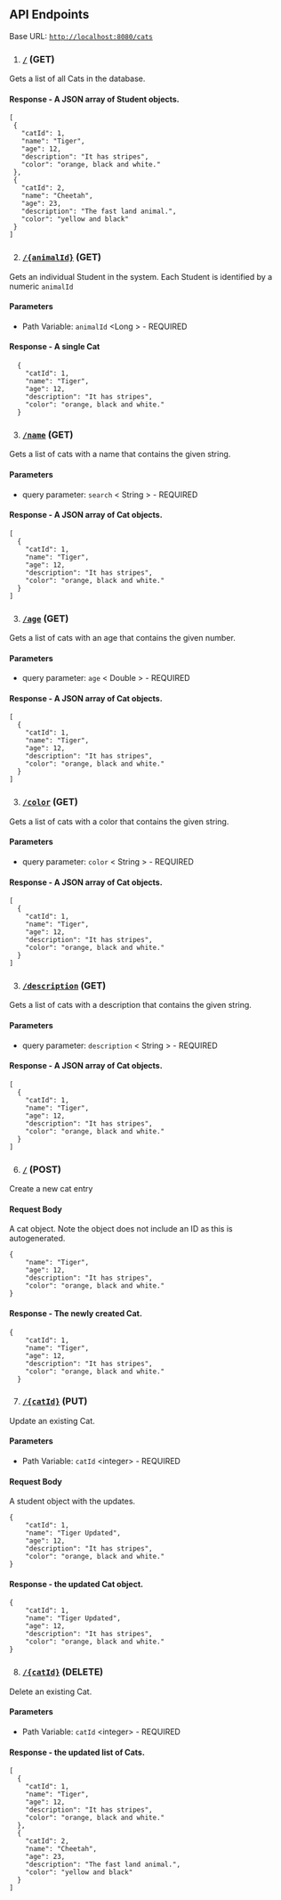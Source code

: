## API Endpoints
Base URL: [`http://localhost:8080/cats`](http://localhost:8080/students)


1. ### [`/`](http://localhost:8080/cats) (GET)
Gets a list of all Cats in the database.

#### Response - A JSON array of Student objects.

 ```
[
  {
    "catId": 1,
    "name": "Tiger",
    "age": 12,
    "description": "It has stripes",
    "color": "orange, black and white."
  },
  {
    "catId": 2,
    "name": "Cheetah",
    "age": 23,
    "description": "The fast land animal.",
    "color": "yellow and black"
  }
]
```
2. ### [`/{animalId}`](http://localhost:8080/cats/1) (GET)
Gets an individual Student in the system. Each Student is identified by a numeric `animalId`

#### Parameters
- Path Variable: `animalId` &lt;Long &gt; - REQUIRED

#### Response - A single Cat

```
  {
    "catId": 1,
    "name": "Tiger",
    "age": 12,
    "description": "It has stripes",
    "color": "orange, black and white."
  }
```
3. ### [`/name`](http://localhost:8080/cats/name?key=jo) (GET)
Gets a list of cats with a name that contains the given string.

#### Parameters
- query parameter: `search` &lt; String &gt; - REQUIRED

#### Response - A JSON array of Cat objects.

```
[
  {
    "catId": 1,
    "name": "Tiger",
    "age": 12,
    "description": "It has stripes",
    "color": "orange, black and white."
  }
]
```
3. ### [`/age`](http://localhost:8080/cats/age) (GET)
Gets a list of cats with an age that contains the given number.

#### Parameters
- query parameter: `age` &lt; Double &gt; - REQUIRED

#### Response - A JSON array of Cat objects.

```
[
  {
    "catId": 1,
    "name": "Tiger",
    "age": 12,
    "description": "It has stripes",
    "color": "orange, black and white."
  }
]
```
3. ### [`/color`](http://localhost:8080/cats/color) (GET)
Gets a list of cats with a color that contains the given string.

#### Parameters
- query parameter: `color` &lt; String &gt; - REQUIRED

#### Response - A JSON array of Cat objects.

```
[
  {
    "catId": 1,
    "name": "Tiger",
    "age": 12,
    "description": "It has stripes",
    "color": "orange, black and white."
  }
]
```
3. ### [`/description`](http://localhost:8080/cats/description) (GET)
Gets a list of cats with a description that contains the given string.

#### Parameters
- query parameter: `description` &lt; String &gt; - REQUIRED

#### Response - A JSON array of Cat objects.

```
[
  {
    "catId": 1,
    "name": "Tiger",
    "age": 12,
    "description": "It has stripes",
    "color": "orange, black and white."
  }
]
```
6. ### [`/`](http://localhost:8080/cats) (POST)
Create  a new cat entry

#### Request Body
A cat object. Note the object does not include an ID as this is autogenerated.
```
{
    "name": "Tiger",
    "age": 12,
    "description": "It has stripes",
    "color": "orange, black and white."
}
```
#### Response - The newly created Cat.

```
{
    "catId": 1,
    "name": "Tiger",
    "age": 12,
    "description": "It has stripes",
    "color": "orange, black and white."
  }
```
7. ### [`/{catId}`](http://localhost:8080/cats/3) (PUT)
Update an existing Cat.

#### Parameters
- Path Variable: `catId` &lt;integer&gt; - REQUIRED

#### Request Body
A student object with the updates.
```
{
    "catId": 1,
    "name": "Tiger Updated",
    "age": 12,
    "description": "It has stripes",
    "color": "orange, black and white."
}
```
#### Response - the updated Cat object.
```
{
    "catId": 1,
    "name": "Tiger Updated",
    "age": 12,
    "description": "It has stripes",
    "color": "orange, black and white."
}
```
8. ### [`/{catId}`](http://localhost:8080/cats/3) (DELETE)
Delete an existing Cat.

#### Parameters
- Path Variable: `catId` &lt;integer&gt; - REQUIRED

#### Response - the updated list of Cats.
```
[
  {
    "catId": 1,
    "name": "Tiger",
    "age": 12,
    "description": "It has stripes",
    "color": "orange, black and white."
  },
  {
    "catId": 2,
    "name": "Cheetah",
    "age": 23,
    "description": "The fast land animal.",
    "color": "yellow and black"
  }
]
```